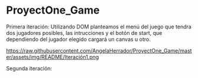# ProyectOne_Game
Primera iteración: 
Utilizando DOM planteamos el menú del juego que tendra dos jugadores posibles, las intrucciones y el botón de start, que dependiendo del jugador elegido cargará un canvas u otro.

https://raw.githubusercontent.com/AngelaHerrador/ProyectOne_Game/master/assets/img/README/Iteración1.png

Segunda iteración:



